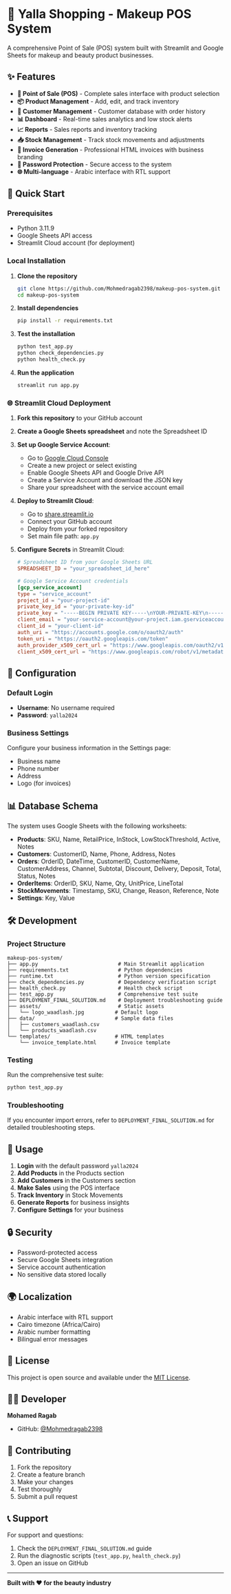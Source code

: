 # 🛒 Yalla Shopping - Makeup POS System

A comprehensive Point of Sale (POS) system built with Streamlit and Google Sheets for makeup and beauty product businesses.

## ✨ Features

- **🧾 Point of Sale (POS)** - Complete sales interface with product selection
- **📦 Product Management** - Add, edit, and track inventory
- **👤 Customer Management** - Customer database with order history
- **📊 Dashboard** - Real-time sales analytics and low stock alerts
- **📈 Reports** - Sales reports and inventory tracking
- **📥 Stock Management** - Track stock movements and adjustments
- **🧾 Invoice Generation** - Professional HTML invoices with business branding
- **🔐 Password Protection** - Secure access to the system
- **🌐 Multi-language** - Arabic interface with RTL support

## 🚀 Quick Start

### Prerequisites
- Python 3.11.9
- Google Sheets API access
- Streamlit Cloud account (for deployment)

### Local Installation

1. **Clone the repository**
   ```bash
   git clone https://github.com/Mohmedragab2398/makeup-pos-system.git
   cd makeup-pos-system
   ```

2. **Install dependencies**
   ```bash
   pip install -r requirements.txt
   ```

3. **Test the installation**
   ```bash
   python test_app.py
   python check_dependencies.py
   python health_check.py
   ```

4. **Run the application**
   ```bash
   streamlit run app.py
   ```

### 🌐 Streamlit Cloud Deployment

1. **Fork this repository** to your GitHub account

2. **Create a Google Sheets spreadsheet** and note the Spreadsheet ID

3. **Set up Google Service Account**:
   - Go to [Google Cloud Console](https://console.cloud.google.com/)
   - Create a new project or select existing
   - Enable Google Sheets API and Google Drive API
   - Create a Service Account and download the JSON key
   - Share your spreadsheet with the service account email

4. **Deploy to Streamlit Cloud**:
   - Go to [share.streamlit.io](https://share.streamlit.io)
   - Connect your GitHub account
   - Deploy from your forked repository
   - Set main file path: `app.py`

5. **Configure Secrets** in Streamlit Cloud:
   ```toml
   # Spreadsheet ID from your Google Sheets URL
   SPREADSHEET_ID = "your_spreadsheet_id_here"
   
   # Google Service Account credentials
   [gcp_service_account]
   type = "service_account"
   project_id = "your-project-id"
   private_key_id = "your-private-key-id"
   private_key = "-----BEGIN PRIVATE KEY-----\nYOUR-PRIVATE-KEY\n-----END PRIVATE KEY-----\n"
   client_email = "your-service-account@your-project.iam.gserviceaccount.com"
   client_id = "your-client-id"
   auth_uri = "https://accounts.google.com/o/oauth2/auth"
   token_uri = "https://oauth2.googleapis.com/token"
   auth_provider_x509_cert_url = "https://www.googleapis.com/oauth2/v1/certs"
   client_x509_cert_url = "https://www.googleapis.com/robot/v1/metadata/x509/your-service-account%40your-project.iam.gserviceaccount.com"
   ```

## 🔧 Configuration

### Default Login
- **Username**: No username required
- **Password**: `yalla2024`

### Business Settings
Configure your business information in the Settings page:
- Business name
- Phone number
- Address
- Logo (for invoices)

## 📊 Database Schema

The system uses Google Sheets with the following worksheets:

- **Products**: SKU, Name, RetailPrice, InStock, LowStockThreshold, Active, Notes
- **Customers**: CustomerID, Name, Phone, Address, Notes
- **Orders**: OrderID, DateTime, CustomerID, CustomerName, CustomerAddress, Channel, Subtotal, Discount, Delivery, Deposit, Total, Status, Notes
- **OrderItems**: OrderID, SKU, Name, Qty, UnitPrice, LineTotal
- **StockMovements**: Timestamp, SKU, Change, Reason, Reference, Note
- **Settings**: Key, Value

## 🛠️ Development

### Project Structure
```
makeup-pos-system/
├── app.py                          # Main Streamlit application
├── requirements.txt                # Python dependencies
├── runtime.txt                     # Python version specification
├── check_dependencies.py           # Dependency verification script
├── health_check.py                 # Health check script
├── test_app.py                     # Comprehensive test suite
├── DEPLOYMENT_FINAL_SOLUTION.md    # Deployment troubleshooting guide
├── assets/                         # Static assets
│   └── logo_waadlash.jpg          # Default logo
├── data/                          # Sample data files
│   ├── customers_waadlash.csv
│   └── products_waadlash.csv
└── templates/                     # HTML templates
    └── invoice_template.html      # Invoice template
```

### Testing
Run the comprehensive test suite:
```bash
python test_app.py
```

### Troubleshooting
If you encounter import errors, refer to `DEPLOYMENT_FINAL_SOLUTION.md` for detailed troubleshooting steps.

## 🎯 Usage

1. **Login** with the default password `yalla2024`
2. **Add Products** in the Products section
3. **Add Customers** in the Customers section
4. **Make Sales** using the POS interface
5. **Track Inventory** in Stock Movements
6. **Generate Reports** for business insights
7. **Configure Settings** for your business

## 🔒 Security

- Password-protected access
- Secure Google Sheets integration
- Service account authentication
- No sensitive data stored locally

## 🌍 Localization

- Arabic interface with RTL support
- Cairo timezone (Africa/Cairo)
- Arabic number formatting
- Bilingual error messages

## 📄 License

This project is open source and available under the [MIT License](LICENSE).

## 👨‍💻 Developer

**Mohamed Ragab**
- GitHub: [@Mohmedragab2398](https://github.com/Mohmedragab2398)

## 🤝 Contributing

1. Fork the repository
2. Create a feature branch
3. Make your changes
4. Test thoroughly
5. Submit a pull request

## 📞 Support

For support and questions:
1. Check the `DEPLOYMENT_FINAL_SOLUTION.md` guide
2. Run the diagnostic scripts (`test_app.py`, `health_check.py`)
3. Open an issue on GitHub

---

**Built with ❤️ for the beauty industry**